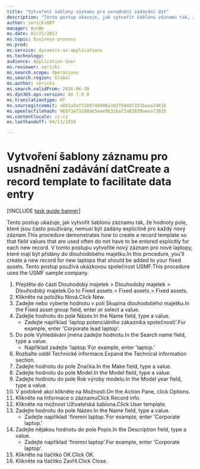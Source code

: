```yaml
--- 
title: "Vytvoření šablony záznamu pro usnadnění zadávání dat"
description: "Tento postup ukazuje, jak vytvořit šablonu záznamu tak, že hodnoty pole, které jsou často používány, nemusí být zadány explicitně pro každý nový záznam."
author: sericks007
manager: AnnBe
ms.date: 02/21/2017
ms.topic: business-process
ms.prod: 
ms.service: dynamics-ax-applications
ms.technology: 
audience: Application User
ms.reviewer: sericks
ms.search.scope: Operations
ms.search.region: Global
ms.author: sericks
ms.search.validFrom: 2016-06-30
ms.dyn365.ops.version: AX 7.0.0
ms.translationtype: HT
ms.sourcegitcommit: a8b5a5af5108744406a3d2fb84d7151baea2481b
ms.openlocfilehash: 968f3473198de5aee0b32baf3a83839aeea73835
ms.contentlocale: cs-cz
ms.lasthandoff: 04/13/2018

---
```

# <a name="create-a-record-template-to-facilitate-data-entry"></a><span data-ttu-id="a08b6-103">Vytvoření šablony záznamu pro usnadnění zadávání dat</span><span class="sxs-lookup"><span data-stu-id="a08b6-103">Create a record template to facilitate data entry</span></span>

[!INCLUDE [task guide banner](../../includes/task-guide-banner.md)]

<span data-ttu-id="a08b6-104">Tento postup ukazuje, jak vytvořit šablonu záznamu tak, že hodnoty pole, které jsou často používány, nemusí být zadány explicitně pro každý nový záznam.</span><span class="sxs-lookup"><span data-stu-id="a08b6-104">This procedure demonstrates how to create a record template so that field values that are used often do not have to be entered explicitly for each new record.</span></span> <span data-ttu-id="a08b6-105">V tomto postupu vytvoříte nový záznam pro nové laptopy, které mají být přidány do dlouhodobého majetku.</span><span class="sxs-lookup"><span data-stu-id="a08b6-105">In this procedure, you’ll create a new record for new laptops that should be added to your fixed assets.</span></span> <span data-ttu-id="a08b6-106">Tento postup používá ukázkovou společnost USMF.</span><span class="sxs-lookup"><span data-stu-id="a08b6-106">This procedure uses the USMF sample company.</span></span>

1. <span data-ttu-id="a08b6-107">Přejděte do části Dlouhodobý majetek > Dlouhodobý majetek > Dlouhodobý majetek.</span><span class="sxs-lookup"><span data-stu-id="a08b6-107">Go to Fixed assets > Fixed assets > Fixed assets.</span></span>
2. <span data-ttu-id="a08b6-108">Klikněte na položku Nová.</span><span class="sxs-lookup"><span data-stu-id="a08b6-108">Click New.</span></span>
3. <span data-ttu-id="a08b6-109">Zadejte nebo vyberte hodnotu v poli Skupina dlouhodobého majetku.</span><span class="sxs-lookup"><span data-stu-id="a08b6-109">In the Fixed asset group field, enter or select a value.</span></span>
4. <span data-ttu-id="a08b6-110">Zadejte hodnotu do pole Název.</span><span class="sxs-lookup"><span data-stu-id="a08b6-110">In the Name field, type a value.</span></span>
    * <span data-ttu-id="a08b6-111">Zadejte například 'laptop potenciálního zákazníka společnosti'.</span><span class="sxs-lookup"><span data-stu-id="a08b6-111">For example, enter 'Corporate lead laptop'.</span></span>  
5. <span data-ttu-id="a08b6-112">Do pole Vyhledávání jména zadejte hodnotu.</span><span class="sxs-lookup"><span data-stu-id="a08b6-112">In the Search name field, type a value.</span></span>
    * <span data-ttu-id="a08b6-113">Například zadejte 'laptop.'</span><span class="sxs-lookup"><span data-stu-id="a08b6-113">For example, enter 'laptop.'</span></span>  
6. <span data-ttu-id="a08b6-114">Rozbalte oddíl Technické informace.</span><span class="sxs-lookup"><span data-stu-id="a08b6-114">Expand the Technical information section.</span></span>
7. <span data-ttu-id="a08b6-115">Zadejte hodnotu do pole Značka.</span><span class="sxs-lookup"><span data-stu-id="a08b6-115">In the Make field, type a value.</span></span>
8. <span data-ttu-id="a08b6-116">Zadejte hodnotu do pole Model.</span><span class="sxs-lookup"><span data-stu-id="a08b6-116">In the Model field, type a value.</span></span>
9. <span data-ttu-id="a08b6-117">Zadejte hodnotu do pole Rok výroby modelu.</span><span class="sxs-lookup"><span data-stu-id="a08b6-117">In the Model year field, type a value.</span></span>
10. <span data-ttu-id="a08b6-118">V podokně akcí klikněte na Možnosti.</span><span class="sxs-lookup"><span data-stu-id="a08b6-118">On the Action Pane, click Options.</span></span>
11. <span data-ttu-id="a08b6-119">Klikněte na Informace o záznamu</span><span class="sxs-lookup"><span data-stu-id="a08b6-119">Click Record info.</span></span>
12. <span data-ttu-id="a08b6-120">Klikněte na možnost Uživatelská šablona.</span><span class="sxs-lookup"><span data-stu-id="a08b6-120">Click User template.</span></span>
13. <span data-ttu-id="a08b6-121">Zadejte hodnotu do pole Název.</span><span class="sxs-lookup"><span data-stu-id="a08b6-121">In the Name field, type a value.</span></span>
    * <span data-ttu-id="a08b6-122">Zadejte například 'firemní laptop.'</span><span class="sxs-lookup"><span data-stu-id="a08b6-122">For example, enter 'Corporate laptop.'</span></span>  
14. <span data-ttu-id="a08b6-123">Zadejte nějakou hodnotu do pole Popis.</span><span class="sxs-lookup"><span data-stu-id="a08b6-123">In the Description field, type a value.</span></span>
    * <span data-ttu-id="a08b6-124">Zadejte například 'firemní laptop'.</span><span class="sxs-lookup"><span data-stu-id="a08b6-124">For example, enter 'Corporate laptop'.</span></span>  
15. <span data-ttu-id="a08b6-125">Klikněte na tlačítko OK.</span><span class="sxs-lookup"><span data-stu-id="a08b6-125">Click OK.</span></span>
16. <span data-ttu-id="a08b6-126">Klikněte na tlačítko Zavřít.</span><span class="sxs-lookup"><span data-stu-id="a08b6-126">Click Close.</span></span>


